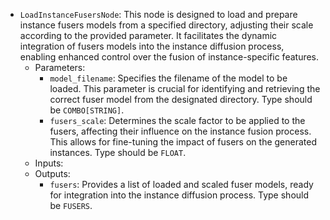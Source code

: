 - `LoadInstanceFusersNode`: This node is designed to load and prepare instance fusers models from a specified directory, adjusting their scale according to the provided parameter. It facilitates the dynamic integration of fusers models into the instance diffusion process, enabling enhanced control over the fusion of instance-specific features.
    - Parameters:
        - `model_filename`: Specifies the filename of the model to be loaded. This parameter is crucial for identifying and retrieving the correct fuser model from the designated directory. Type should be `COMBO[STRING]`.
        - `fusers_scale`: Determines the scale factor to be applied to the fusers, affecting their influence on the instance fusion process. This allows for fine-tuning the impact of fusers on the generated instances. Type should be `FLOAT`.
    - Inputs:
    - Outputs:
        - `fusers`: Provides a list of loaded and scaled fuser models, ready for integration into the instance diffusion process. Type should be `FUSERS`.
